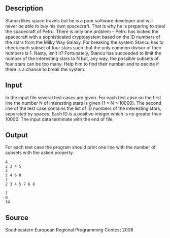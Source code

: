 <h2>Description</h2><p>Stancu likes space travels but he is a poor software developer and will never be able to buy his own spacecraft. That is why he is preparing to steal the spacecraft of Petru. There is only one problem – Petru has locked the spacecraft with a sophisticated cryptosystem based on the ID numbers of the stars from the Milky Way Galaxy. For breaking the system Stancu has to check each subset of four stars such that the only common divisor of their numbers is 1. Nasty, isn’t it? Fortunately, Stancu has succeeded to limit the number of the interesting stars to N but, any way, the possible subsets of four stars can be too many. Help him to find their number and to decide if there is a chance to break the system.</p><h2>Input</h2><p>In the input file several test cases are given. For each test case on the first line the number N of interesting stars is given (1 ≤ N ≤ 10000). The second line of the test case contains the list of ID numbers of the interesting stars, separated by spaces. Each ID is a positive integer which is no greater than 10000. The input data terminate with the end of file.</p><h2>Output</h2><p>For each test case the program should print one line with the number of subsets with the asked property.</p>

<pre><code class="language-input1">4
2 3 4 5
4
2 4 6 8
7
2 3 4 5 7 6 8</code></pre>

<pre><code class="language-output1">1
0
34</code></pre>

<h2>Source</h2><p>Southeastern European Regional Programming Contest 2008</p>
